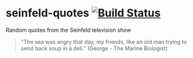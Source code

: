 # seinfeld-quotes [![Build Status](https://travis-ci.org/thegreenrobot/seinfeld-quotes.svg?branch=master)](https://travis-ci.org/thegreenrobot/seinfeld-quotes)
Random quotes from the Seinfeld television show

> "The sea was angry that day, my friends, like an old man trying to send back soup in a deli." (George - The Marine Biologist)
